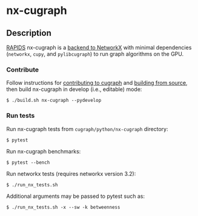 # nx-cugraph

## Description
[RAPIDS](https://rapids.ai) nx-cugraph is a [backend to NetworkX](https://networkx.org/documentation/stable/reference/classes/index.html#backends)
with minimal dependencies (`networkx`, `cupy`, and `pylibcugraph`) to run graph algorithms on the GPU.

### Contribute

Follow instructions for [contributing to cugraph](https://github.com/rapidsai/cugraph/blob/branch-23.10/readme_pages/CONTRIBUTING.md)
and [building from source](https://docs.rapids.ai/api/cugraph/stable/installation/source_build/), then build nx-cugraph in develop (i.e., editable) mode:
```
$ ./build.sh nx-cugraph --pydevelop
```

### Run tests

Run nx-cugraph tests from `cugraph/python/nx-cugraph` directory:
```
$ pytest
```
Run nx-cugraph benchmarks:
```
$ pytest --bench
```
Run networkx tests (requires networkx version 3.2):
```
$ ./run_nx_tests.sh
```
Additional arguments may be passed to pytest such as:
```
$ ./run_nx_tests.sh -x --sw -k betweenness
```
